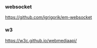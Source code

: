### websocket

https://github.com/igrigorik/em-websocket

### w3
https://w3c.github.io/webmediaapi/

